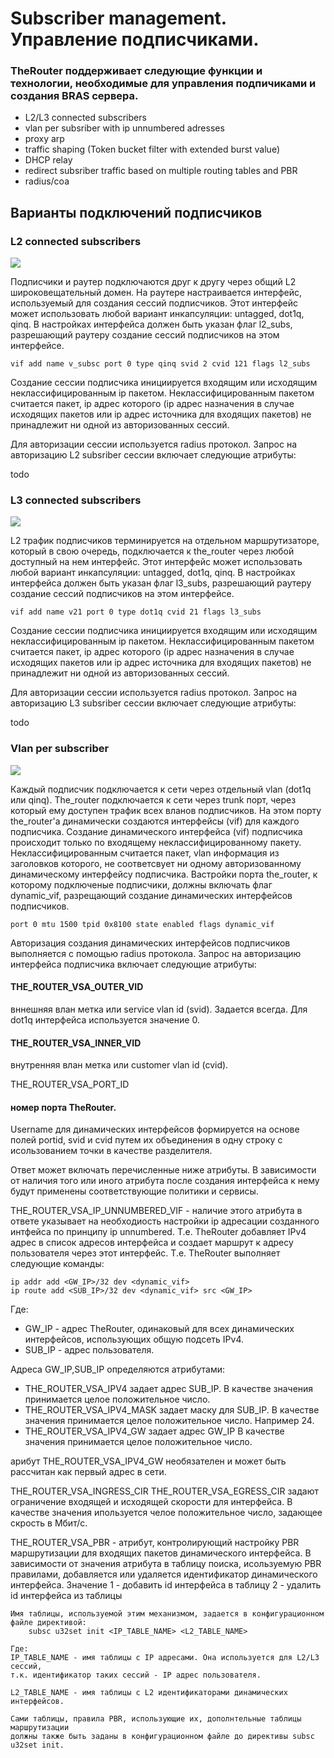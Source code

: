 # Subscriber management. Управление подписчиками.

### TheRouter поддерживает следующие функции и технологии, необходимые для управления подпичиками и создания BRAS сервера.
 * L2/L3 connected subscribers
 * vlan per subsriber with ip unnumbered adresses
 * proxy arp
 * traffic shaping (Token bucket filter with extended burst value)
 * DHCP relay
 * redirect subsriber traffic based on multiple routing tables and PBR
 * radius/coa

## Варианты подключений подписчиков

### L2 connected subscribers

<img src="http://therouter.net/images/bras/l2_connected_subsc_overview.png">

Подписчики и раутер подключаются друг к другу через общий L2 широковещательный домен.
На раутере настраивается интерфейс, используемый для создания сессий подписчиков.
Этот интерфейс может использовать любой вариант инкапсуляции: untagged, dot1q, qinq.
В настройках интерфейса должен быть указан флаг l2_subs, разрешающий раутеру создание 
сессий подписчиков на этом интерфейсе. 

	vif add name v_subsc port 0 type qinq svid 2 cvid 121 flags l2_subs

Создание сессии подписчика инициируется входящим или исходящим 
неклассифицированным ip пакетом. Неклассифицированным пакетом считается пакет, ip адрес которого
(ip адрес назначения в случае исходящих пакетов или ip адрес источника для входящих пакетов)
не принадлежит ни одной из авторизованных сессий.

Для авторизации сессии используется radius протокол.
Запрос на авторизацию L2 subsriber ceccии включает следующие атрибуты:

todo

### L3 connected subscribers

<img src="http://therouter.net/images/bras/l3_connected_subsc_overview.png">

L2 трафик подписчиков терминируется на отдельном маршрутизаторе, который в свою очередь, 
подключается к the_router через любой доступный на нем интерфейс.
Этот интерфейс может использовать любой вариант инкапсуляции: untagged, dot1q, qinq.
В настройках интерфейса должен быть указан флаг l3_subs, разрешающий раутеру создание 
сессий подписчиков на этом интерфейсе.

	vif add name v21 port 0 type dot1q cvid 21 flags l3_subs

Создание сессии подписчика инициируется входящим или исходящим 
неклассифицированным ip пакетом. Неклассифицированным пакетом считается пакет, ip адрес которого
(ip адрес назначения в случае исходящих пакетов или ip адрес источника для входящих пакетов)
не принадлежит ни одной из авторизованных сессий.

Для авторизации сессии используется radius протокол.
Запрос на авторизацию L3 subsriber ceccии включает следующие атрибуты:

todo

### Vlan per subscriber

<img src="http://therouter.net/images/bras/vlan_per_subsc_overview.png">

Каждый подписчик подключается к сети через отдельный vlan (dot1q или qinq).
The_router подключается к сети через trunk порт, через который ему доступен
трафик всех вланов подписчиков. На этом порту the_router'а динамически создаются
интерфейсы (vif) для каждого подписчика. Создание динамического интерфейса (vif)
подписчика происходит только по входящему неклассифицированному пакету. Неклассифицированным
считается пакет, vlan информация из заголовков которого, не соответсвует ни одному авторизованному
динамическому интерфейсу подписчика. Вастройки порта the_router, к которому подключеные подписчики, 
должны включать флаг dynamic_vif, разрещающий создание динамических интерфейсов подписчиков.

	port 0 mtu 1500 tpid 0x8100 state enabled flags dynamic_vif

Авторизация создания динамических интерфейсов подписчиков выполняется с помощью radius протокола.
Запрос на авторизацию интерфейса подписчика включает следующие атрибуты:

#### THE_ROUTER_VSA_OUTER_VID 
вннешняя влан метка или service vlan id (svid). Задается всегда. Для dot1q интерфейса используется значение 0.
	
#### THE_ROUTER_VSA_INNER_VID 
внутренняя влан метка или customer vlan id (cvid).

THE_ROUTER_VSA_PORT_ID
#### номер порта TheRouter.

Username для динамических интерфейсов формируется на основе полей portid, svid и сvid
путем их объединения в одну строку с исользованием точки в качестве разделителя.
	
Ответ может включать перечисленные ниже атрибуты. В зависимости от наличия того или иного атрибута
после создания интерфейса к нему будут применены соответствующие политики и сервисы.

THE_ROUTER_VSA_IP_UNNUMBERED_VIF - наличие этого атрибута в ответе указывает на необходиость
настройки ip адресации созданного интфейса по принципу ip unnumbered. Т.е. TheRouter добавляет
IPv4 адрес в список адресов интерфейса и создает маршрут к адресу пользователя через этот интерфейс.
Т.е. TheRouter выполняет следующие команды:

	ip addr add <GW_IP>/32 dev <dynamic_vif>
	ip route add <SUB_IP>/32 dev <dynamic_vif> src <GW_IP>
	
Где:
 * GW_IP - адрес TheRouter, одинаковый для всех динамических интерфейсов, использующих общую подсеть IPv4.
 * SUB_IP - адрес пользователя.
	
Адреса GW_IP,SUB_IP определяются атрибутами:
 * THE_ROUTER_VSA_IPV4 задает адрес SUB_IP. В качестве значения принимается целое положительное число.
 * THE_ROUTER_VSA_IPV4_MASK задает маску для SUB_IP. В качестве значения принимается целое положительное число. Например 24.
 * THE_ROUTER_VSA_IPV4_GW задает адрес GW_IP В качестве значения принимается целое положительное число.
	
арибут THE_ROUTER_VSA_IPV4_GW необязателен и может быть рассчитан как первый адрес в сети.
	
THE_ROUTER_VSA_INGRESS_CIR
THE_ROUTER_VSA_EGRESS_CIR
		задают ограничение входящей и исходящей скорости для интерфейса.
		В качестве значения ипользуется челое положительное число, задающее скрость в Мбит/c.

THE_ROUTER_VSA_PBR - атрибут, контролирующий настройку PBR маршрутизации для входящих пакетов динамического интерфейса.
	В зависимости от значения атрибута в таблицу поиска, исользуемую PBR правилами,
	добавляется или удаляется идентификатор динамического интерфейса.
		Значение 1 - добавить id интерфейса в таблицу
				 2 - удалить id интерфейса из таблицы
				 
	Имя таблицы, используемой этим механизмом, задается в конфигурационном файле директивой:
		subsc u32set init <IP_TABLE_NAME> <L2_TABLE_NAME>
	
	Где:
	IP_TABLE_NAME - имя таблицы с IP адресами. Она используется для L2/L3 сессий, 
	т.к. идентификатор таких сессий - IP адрес пользователя.
		
	L2_TABLE_NAME - имя таблицы c L2 идентификаторами динамических интерфейсов.
	
	Сами таблицы, правила PBR, использующие их, дополнтельные таблицы маршрутизации 
	должны также быть заданы в конфигурационном файле до директивы subsc u32set init.
